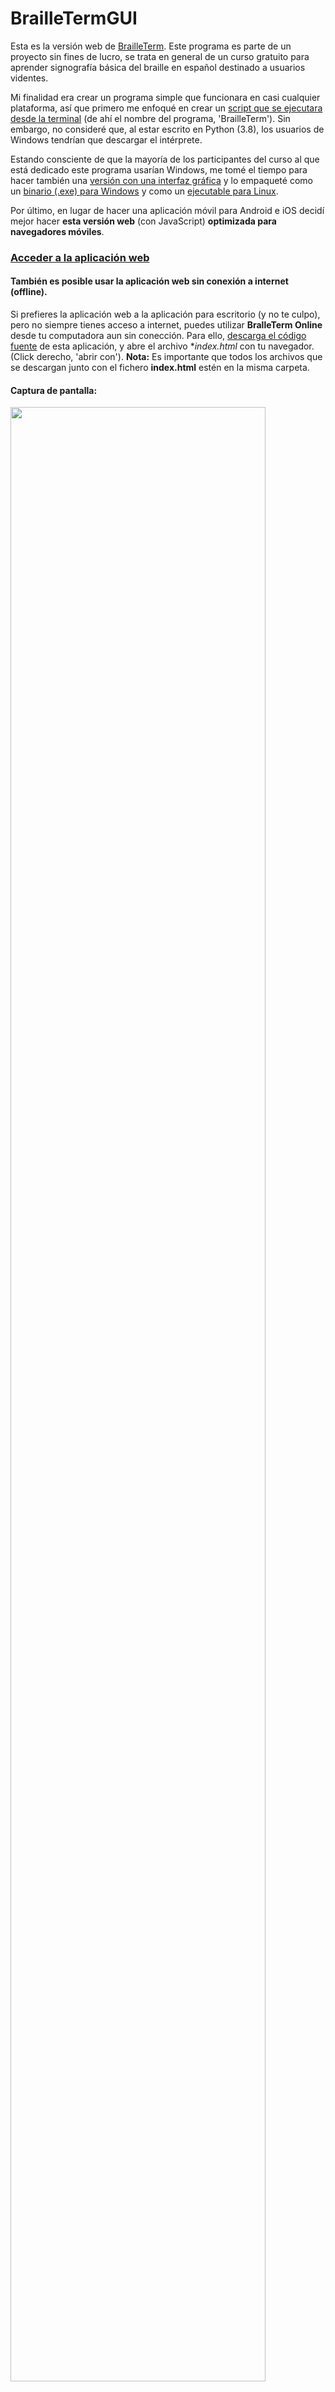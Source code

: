 # BrailleTermGUI

Esta es la versión web de [BrailleTerm](https://github.com/oliver-almaraz/BrailleTermGUI).
Este programa es parte de un proyecto sin fines de lucro, se trata en general de un curso gratuito para
aprender signografía básica del braille en español destinado a usuarios videntes.

Mi finalidad era crear un programa simple que funcionara en casi cualquier plataforma, así que primero me
enfoqué en crear un [script que se ejecutara desde la terminal](https://github.com/oliver-almaraz/BrailleTerm) (de ahí el nombre del programa, 'BrailleTerm').
Sin embargo, no consideré que, al estar escrito en Python (3.8), los usuarios de Windows tendrían que descargar el intérprete.

Estando consciente de que la mayoría de los participantes del curso al que está dedicado este programa
usarían Windows, me tomé el tiempo para hacer también una [versión con una interfaz gráfica](https://github.com/oliver-almaraz/BrailleTermGUI) y lo
empaqueté como un [binario (.exe) para Windows](https://github.com/oliver-almaraz/BrailleTermGUI/releases/tag/Win_v1.0) y como un [ejecutable para Linux](https://github.com/oliver-almaraz/BrailleTermGUI/releases/tag/Linux_v1.0).

Por último, en lugar de hacer una aplicación móvil para Android e iOS decidí mejor hacer **esta versión web** (con JavaScript)
**optimizada para navegadores móviles**.

### [Acceder a la aplicación web](https://oliver-almaraz.github.io/BrailleTermWeb/) 

#### También es posible usar la aplicación web sin conexión a internet (offline).

Si prefieres la aplicación web a la aplicación para escritorio (y no te culpo), pero no siempre tienes acceso a internet, puedes utilizar **BralleTerm Online** desde tu computadora aun sin conección.
Para ello, [descarga el código fuente](https://github.com/oliver-almaraz/BrailleTermWeb/archive/master.zip) de esta aplicación, y abre el archivo **index.html* con tu navegador.
(Click derecho, 'abrir con').
**Nota:** Es importante que todos los archivos que se descargan junto con el fichero **index.html** estén en la misma carpeta.

#### Captura de pantalla:

<img src="https://user-images.githubusercontent.com/69062188/89935658-221d8400-dbd8-11ea-96f3-2e8e44f08977.jpg" width="90%"></img>
